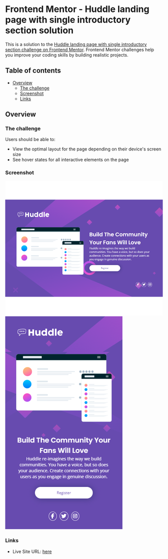 # Frontend Mentor - Huddle landing page with single introductory section solution

This is a solution to the [Huddle landing page with single introductory section challenge on Frontend Mentor](https://www.frontendmentor.io/challenges/huddle-landing-page-with-a-single-introductory-section-B_2Wvxgi0). Frontend Mentor challenges help you improve your coding skills by building realistic projects. 

## Table of contents

- [Overview](#overview)
  - [The challenge](#the-challenge)
  - [Screenshot](#screenshot)
  - [Links](#links)

## Overview

### The challenge

Users should be able to:

- View the optimal layout for the page depending on their device's screen size
- See hover states for all interactive elements on the page

### Screenshot

![screenshot preview for desktop](./screenshot/huddle-landing-page-desktop.png)
![screenshot preiew for mobile](./screenshot/huddle-landing-page-mobile.png)


### Links

- Live Site URL: [here](https://65f1c72ffbe0d138c797aa26--moonlit-raindrop-bc2019.netlify.app/)